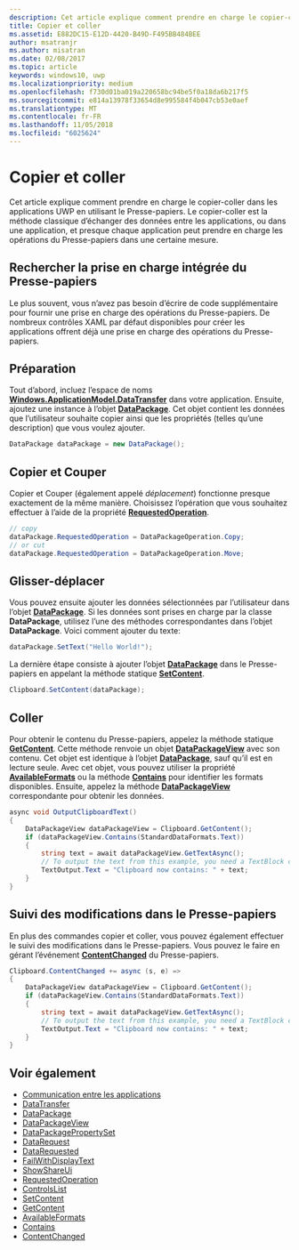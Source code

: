 ```yaml
---
description: Cet article explique comment prendre en charge le copier-coller dans les applications UWP en utilisant le Presse-papiers.
title: Copier et coller
ms.assetid: E882DC15-E12D-4420-B49D-F495BB484BEE
author: msatranjr
ms.author: misatran
ms.date: 02/08/2017
ms.topic: article
keywords: windows10, uwp
ms.localizationpriority: medium
ms.openlocfilehash: f730d01ba019a220658bc94be5f0a18da6b217f5
ms.sourcegitcommit: e814a13978f33654d8e995584f4b047cb53e0aef
ms.translationtype: MT
ms.contentlocale: fr-FR
ms.lasthandoff: 11/05/2018
ms.locfileid: "6025624"
---
```

# <a name="copy-and-paste"></a>Copier et coller

Cet article explique comment prendre en charge le copier-coller dans les applications UWP en utilisant le Presse-papiers. Le copier-coller est la méthode classique d’échanger des données entre les applications, ou dans une application, et presque chaque application peut prendre en charge les opérations du Presse-papiers dans une certaine mesure.

## <a name="check-for-built-in-clipboard-support"></a>Rechercher la prise en charge intégrée du Presse-papiers

Le plus souvent, vous n’avez pas besoin d’écrire de code supplémentaire pour fournir une prise en charge des opérations du Presse-papiers. De nombreux contrôles XAML par défaut disponibles pour créer les applications offrent déjà une prise en charge des opérations du Presse-papiers. 

## <a name="get-set-up"></a>Préparation

Tout d’abord, incluez l’espace de noms [**Windows.ApplicationModel.DataTransfer**](https://msdn.microsoft.com/library/windows/apps/Windows.ApplicationModel.DataTransfer) dans votre application. Ensuite, ajoutez une instance à l’objet [**DataPackage**](https://msdn.microsoft.com/library/windows/apps/Windows.ApplicationModel.DataTransfer.DataPackage). Cet objet contient les données que l’utilisateur souhaite copier ainsi que les propriétés (telles qu’une description) que vous voulez ajouter.

<!-- For some reason, the snippets in this file are all inline in the WDCML topic. Suggest moving to VS project with rest of snippets. -->
```cs
DataPackage dataPackage = new DataPackage();
```

<!-- AuthenticateAsync-->

## <a name="copy-and-cut"></a>Copier et Couper

Copier et Couper (également appelé *déplacement*) fonctionne presque exactement de la même manière. Choisissez l’opération que vous souhaitez effectuer à l’aide de la propriété [**RequestedOperation**](https://msdn.microsoft.com/library/windows/apps/Windows.ApplicationModel.DataTransfer.DataPackage.RequestedOperation).

```cs
// copy 
dataPackage.RequestedOperation = DataPackageOperation.Copy;
// or cut
dataPackage.RequestedOperation = DataPackageOperation.Move;
```
## <a name="drag-and-drop"></a>Glisser-déplacer

Vous pouvez ensuite ajouter les données sélectionnées par l’utilisateur dans l’objet [**DataPackage**](https://msdn.microsoft.com/library/windows/apps/Windows.ApplicationModel.DataTransfer.DataPackage). Si les données sont prises en charge par la classe **DataPackage**, utilisez l’une des méthodes correspondantes dans l’objet **DataPackage**. Voici comment ajouter du texte:

```cs
dataPackage.SetText("Hello World!");
```

La dernière étape consiste à ajouter l’objet [**DataPackage**](https://msdn.microsoft.com/library/windows/apps/Windows.ApplicationModel.DataTransfer.DataPackage) dans le Presse-papiers en appelant la méthode statique [**SetContent**](https://msdn.microsoft.com/library/windows/apps/Windows.ApplicationModel.DataTransfer.Clipboard.SetContent(Windows.ApplicationModel.DataTransfer.DataPackage)).

```cs
Clipboard.SetContent(dataPackage);
```
## <a name="paste"></a>Coller

Pour obtenir le contenu du Presse-papiers, appelez la méthode statique [**GetContent**](https://msdn.microsoft.com/library/windows/apps/Windows.ApplicationModel.DataTransfer.Clipboard.GetContent). Cette méthode renvoie un objet [**DataPackageView**](https://msdn.microsoft.com/library/windows/apps/Windows.ApplicationModel.DataTransfer.DataPackageView) avec son contenu. Cet objet est identique à l’objet [**DataPackage**](https://msdn.microsoft.com/library/windows/apps/Windows.ApplicationModel.DataTransfer.DataPackage), sauf qu’il est en lecture seule. Avec cet objet, vous pouvez utiliser la propriété [**AvailableFormats**](https://msdn.microsoft.com/library/windows/apps/Windows.ApplicationModel.DataTransfer.DataPackageView.AvailableFormats) ou la méthode [**Contains**](https://msdn.microsoft.com/library/windows/apps/Windows.ApplicationModel.DataTransfer.DataPackageView.Contains(System.String)) pour identifier les formats disponibles. Ensuite, appelez la méthode [**DataPackageView**](https://msdn.microsoft.com/library/windows/apps/Windows.ApplicationModel.DataTransfer.DataPackageView) correspondante pour obtenir les données.

```cs
async void OutputClipboardText()
{
    DataPackageView dataPackageView = Clipboard.GetContent();
    if (dataPackageView.Contains(StandardDataFormats.Text))
    {
        string text = await dataPackageView.GetTextAsync();
        // To output the text from this example, you need a TextBlock control
        TextOutput.Text = "Clipboard now contains: " + text;
    }
}
```

## <a name="track-changes-to-the-clipboard"></a>Suivi des modifications dans le Presse-papiers

En plus des commandes copier et coller, vous pouvez également effectuer le suivi des modifications dans le Presse-papiers. Vous pouvez le faire en gérant l’événement [**ContentChanged**](https://msdn.microsoft.com/library/windows/apps/Windows.ApplicationModel.DataTransfer.Clipboard.ContentChanged) du Presse-papiers.

```cs
Clipboard.ContentChanged += async (s, e) => 
{
    DataPackageView dataPackageView = Clipboard.GetContent();
    if (dataPackageView.Contains(StandardDataFormats.Text))
    {
        string text = await dataPackageView.GetTextAsync();
        // To output the text from this example, you need a TextBlock control
        TextOutput.Text = "Clipboard now contains: " + text;
    }
}
```

## <a name="see-also"></a>Voir également

* [Communication entre les applications](index.md)
* [DataTransfer](https://msdn.microsoft.com/library/windows/apps/windows.applicationmodel.datatransfer.aspx)
* [DataPackage](https://msdn.microsoft.com/library/windows/apps/windows.applicationmodel.datatransfer.datapackage.aspx)
* [DataPackageView](https://msdn.microsoft.com/library/windows/apps/windows.applicationmodel.datatransfer.datapackageview.aspx)
* [DataPackagePropertySet]( https://msdn.microsoft.com/library/windows/apps/windows.applicationmodel.datatransfer.datapackagepropertyset.aspx)
* [DataRequest](https://msdn.microsoft.com/library/windows/apps/windows.applicationmodel.datatransfer.datarequest.aspx) 
* [DataRequested]( https://msdn.microsoft.com/library/windows/apps/windows.applicationmodel.datatransfer.datatransfermanager.datarequested.aspx)
* [FailWithDisplayText](https://msdn.microsoft.com/library/windows/apps/windows.applicationmodel.datatransfer.datarequest.failwithdisplaytext.aspx)
* [ShowShareUi](https://msdn.microsoft.com/library/windows/apps/windows.applicationmodel.datatransfer.datatransfermanager.showshareui.aspx)
* [RequestedOperation](https://msdn.microsoft.com/library/windows/apps/windows.applicationmodel.datatransfer.datapackage.requestedoperation.aspx) 
* [ControlsList](https://msdn.microsoft.com/library/windows/apps/xaml/mt185406.aspx)
* [SetContent](https://msdn.microsoft.com/library/windows/apps/xaml/windows.applicationmodel.datatransfer.clipboard.setcontent.aspx)
* [GetContent](https://msdn.microsoft.com/library/windows/apps/xaml/windows.applicationmodel.datatransfer.clipboard.getcontent.aspx)
* [AvailableFormats](https://msdn.microsoft.com/library/windows/apps/windows.applicationmodel.datatransfer.datapackageview.availableformats.aspx)
* [Contains](https://msdn.microsoft.com/library/windows/apps/windows.applicationmodel.datatransfer.datapackageview.contains.aspx)
* [ContentChanged](https://msdn.microsoft.com/library/windows/apps/xaml/windows.applicationmodel.datatransfer.clipboard.contentchanged.aspx)

